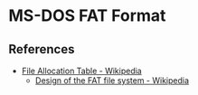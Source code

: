 # MS-DOS FAT Format

## References

- [File Allocation Table - Wikipedia](https://en.wikipedia.org/wiki/File_Allocation_Table)
  - [Design of the FAT file system - Wikipedia](https://en.wikipedia.org/wiki/Design_of_the_FAT_file_system)